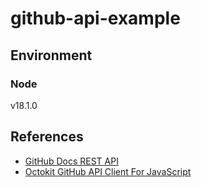 # github-api-example

## Environment

### Node
v18.1.0

## References
- [GitHub Docs REST API](https://docs.github.com/en/rest)
- [Octokit GitHub API Client For JavaScript](https://github.com/octokit/core.js)
